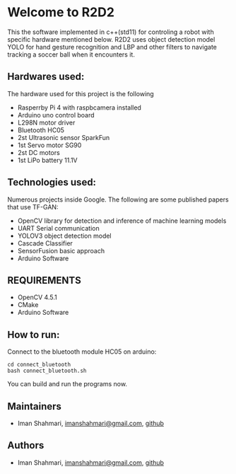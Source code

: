 # Welcome to R2D2
This the software implemented in c++(std11) for controling a robot with specific hardware mentioned below. R2D2 uses object detection model YOLO for hand gesture recognition and LBP and other filters to navigate tracking a soccer ball when it encounters it.

## Hardwares used:
The hardware used for this project is the following 

*   Rasperrby Pi 4 with raspbcamera installed
*   Arduino uno control board
*   L298N motor driver
*   Bluetooth HC05
*   2st Ultrasonic sensor SparkFun
*   1st Servo motor SG90
*   2st DC motors 
*   1st LiPo battery 11.1V

## Technologies used:

Numerous projects inside Google. The following are some published papers that
use TF-GAN:

*   OpenCV library for detection and inference of machine learning models
*   UART Serial communication
*   YOLOV3 object detection model
*   Cascade Classifier
*   SensorFusion basic approach
*   Arduino Software


## REQUIREMENTS
* OpenCV 4.5.1
* CMake
* Arduino Software

## How to run:
Connect to the bluetooth module HC05 on arduino:
```
cd connect_bluetooth
bash connect_bluetooth.sh
```
You can build and run the programs now. 

## Maintainers

*   Iman Shahmari, imanshahmari@gmail.com, [github](https://github.com/imanshahmari)

## Authors

*   Iman Shahmari, imanshahmari@gmail.com, [github](https://github.com/imanshahmari)
